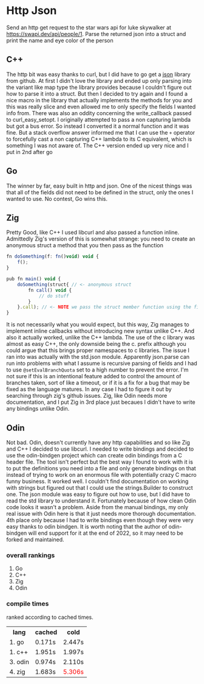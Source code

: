 # Http Json
Send an http get request to the star wars api for luke skywalker at  https://swapi.dev/api/people/1. Parse the returned json into a struct and print the name and eye color of the person
## C++
The http bit was easy thanks to curl, but I did have to go get a [json](https://github.com/nlohmann/json#integration) library from github. At first I didn't love the library and ended up only parsing into the variant like map type the library provides because I couldn't figure out how to parse it into a struct. But then I decided to try again and I found a nice macro in the library that actually implements the methods for you and this was really slice and even allowed me to only specify the fields I wanted info from. There was also an oddity concerning the write_callback passed to curl_easy_setopt. I originally attempted to pass a non capturing lambda but got a bus error. So instead I converted it a normal function and it was fine. But a stack overflow answer informed me that I can use the `+` operator to forcefully cast a non capturing C++ lambda to its C equivalent, which is something I was not aware of. The C++ version ended up very nice and I put in 2nd after go
## Go
The winner by far, easy built in http and json. One of the nicest things was that all of the fields did not need to be defined in the struct, only the ones I wanted to use. No contest, Go wins this.
## Zig
Pretty Good, like C++ I used libcurl and also passed a function inline. Admittedly Zig's version of this is somewhat strange: you need to create an anonymous struct a method that you then pass as the function
```js
fn doSomething(f: fn()void) void {
    f();
}

pub fn main() void {
    doSomething(struct{ // <- anonymous struct
        fn call() void {
            // do stuff
        }
    }.call); // <- NOTE we pass the struct member function using the field
}
```
It is not necessarily what you would expect, but this way, Zig manages to implement inline callbacks without introducing new syntax unlike C++. And also it actually worked, unlike the C++ lambda. The use of the c library was almost as easy C++, the only downside being the c. prefix although you could argue that this brings proper namespaces to c libraries. The issue I ran into was actually with the std.json module. Apparently json.parse can run into problems with what I assume is recursive parsing of fields and I had to use `@setEvalBranchQuota` set to a high number to prevent the error. I'm not sure if this is an intentional feature added to control the amount of branches taken, sort of like a timeout, or if it is a fix for a bug that may be fixed as the language matures. In any case I had to figure it out by searching through zig's github issues. Zig, like Odin needs more documentation, and I put Zig in 3rd place just becaues I didn't have to write any bindings unlike Odin.
## Odin
Not bad. Odin, doesn't currently have any http capabilities and so like Zig and C++ I decided to use libcurl. I needed to write bindings and decided to use the odin-bindgen project which can create odin bindings from a C header file. The tool isn't perfect but the best way I found to work with it is to put the definitions you need into a file and only generate bindings on that instead of trying to work on an enormous file with potentially crazy C macro funny business. It worked well. I couldn't find documentation on working with strings but figured out that I could use the strings.Builder to construct one. The json module was easy to figure out how to use, but I did have to read the std library to understand it. Fortunately because of how clean Odin code looks it wasn't a problem. Aside from the manual bindings, my only real issue with Odin here is that it just needs more thorough documentation. 4th place only because I had to write bindings even though they were very easy thanks to odin bindgen. It is worth noting that the author of odin-bindgen will end support for it at the end of 2022, so it may need to be forked and maintained.
### overall rankings
1. Go
2. C++
3. Zig
4. Odin
### compile times
ranked according to cached times.
<table>
    <th>lang</th>
    <th>cached</th>
    <th>cold</th>
    <tr>
        <td>1. go</td> 
        <td>0.171s</td>
        <td>2.447s</td>
    </tr>
    <tr>
        <td>1. c++</td> 
        <td>1.951s</td>
        <td>1.997s</td>
    </tr>
    <tr>
        <td>3. odin</td> 
        <td>0.974s</td>
        <td>2.110s</td>
    </tr>
    <tr>
        <td>4. zig</td> 
        <td>1.683s</td>
        <td style="color:red">5.306s</td>
    </tr>
</table>